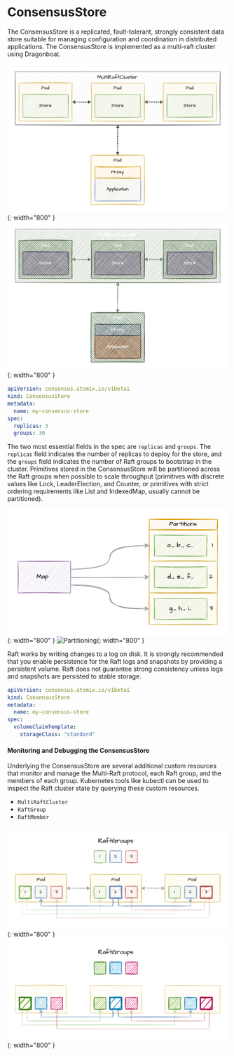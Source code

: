 <!--
SPDX-FileCopyrightText: 2022-present Intel Corporation
SPDX-License-Identifier: Apache-2.0
-->

# ConsensusStore

The ConsensusStore is a replicated, fault-tolerant, strongly consistent data store suitable for managing configuration
and coordination in distributed applications. The ConsensusStore is implemented as a multi-raft cluster using
Dragonboat.

![Consensus](/images/consensus.png#only-light){: width="800" }
![Consensus](/images/consensus-dark.png#only-dark){: width="800" }

```yaml
apiVersion: consensus.atomix.io/v1beta1
kind: ConsensusStore
metadata:
  name: my-consensus-store
spec:
  replicas: 3
  groups: 30
```

The two most essential fields in the spec are `replicas` and `groups`. The `replicas` field indicates the number of
replicas to deploy for the store, and the `groups` field indicates the number of Raft groups to bootstrap in the
cluster. Primitives stored in the ConsensusStore will be partitioned across the Raft groups when possible to scale
throughput (primitives with discrete values like Lock, LeaderElection, and Counter, or primitives with strict ordering
requirements like List and IndexedMap, usually cannot be partitioned).

![Partitioning](/images/map-partitioning.png#only-light){: width="800" }
![Partitioning](/images/map-partitioning-dark.png#only-dark){: width="800" }

Raft works by writing changes to a log on disk. It is strongly recommended that you enable persistence for the Raft logs
and snapshots by providing a persistent volume. Raft does not guarantee strong consistency unless logs and snapshots are
persisted to stable storage.

```yaml
apiVersion: consensus.atomix.io/v1beta1
kind: ConsensusStore
metadata:
  name: my-consensus-store
spec:
  volumeClaimTemplate:
    storageClass: "standard"
```

#### Monitoring and Debugging the ConsensusStore

Underlying the ConsensusStore are several additional custom resources that monitor and manage the Multi-Raft protocol,
each Raft group, and the members of each group. Kubernetes tools like kubectl can be used to inspect the Raft cluster
state by querying these custom resources.

* `MultiRaftCluster`
* `RaftGroup`
* `RaftMember`

![MultiRaftCluster](/images/multi-raft-cluster.png#only-light){: width="800" }
![MultiRaftCluster](/images/multi-raft-cluster-dark.png#only-dark){: width="800" }
